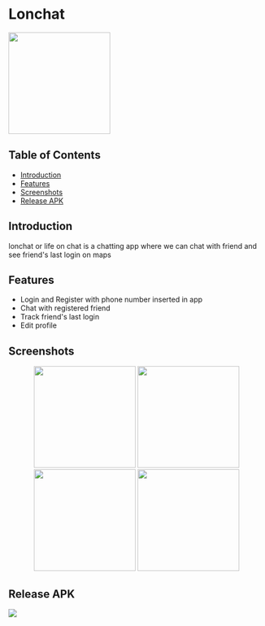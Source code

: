 <h1 align="left">Lonchat</h1>
<p align="left">
    <img width="200" src="https://i.ibb.co/BffSz7j/lonchat-logo.png">
</p>



## Table of Contents

- [Introduction](#introduction)
- [Features](#features)
- [Screenshots](#screenshots)
- [Release APK](#release-apk)


## Introduction
lonchat or life on chat is a chatting app where we can chat with friend and see friend's last login on maps

## Features
* Login and Register with phone number inserted in app
* Chat with registered friend
* Track friend's last login
* Edit profile



## Screenshots
<div align="center">
    <img width="200" src="https://i.ibb.co/FX4Hwj4/1.jpg">
    <img width="200" src="https://i.ibb.co/jJ3Hqnz/2.jpg">
    <img width="200" src="https://i.ibb.co/4RkVfMF/3.jpg">
    <img width="200" src="https://i.ibb.co/ypzs2Lc/4.jpg">
</div>



## Release APK
<a href="https://drive.google.com/open?id=1ESVZpMxeQKE9_lbfeMsyxPcA8IOmPJjW">
  <img src="https://img.shields.io/badge/Download%20on%20the-Google%20Drive-blue.svg?style=popout&logo=google-drive"/>
</a>